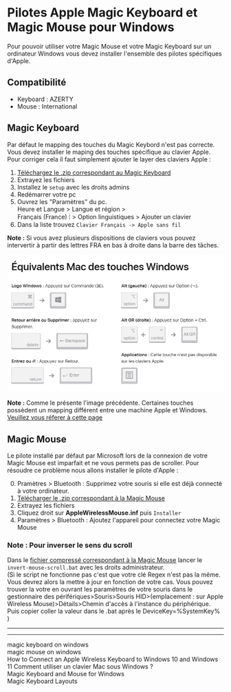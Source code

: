 # Pilotes Apple Magic Keyboard et Magic Mouse pour Windows
Pour pouvoir utiliser votre Magic Mouse et votre Magic Keyboard sur un ordinateur Windows vous devez installer l'ensemble des pilotes spécifiques d'Apple.

## Compatibilité
- Keyboard : AZERTY
- Mouse : International

## Magic Keyboard
Par défaut le mapping des touches du Magic Keybord n'est pas correcte. Vous devez installer le maping des touches spécifique au clavier Apple.  
Pour corriger cela il faut simplement ajouter le layer des claviers Apple :
1. [Téléchargez le .zip correspondant au Magic Keyboard](AppleWirelessMouse.zip)
2. Extrayez les fichiers
3. Installez le `setup` avec les droits admins
4. Redémarrer votre pc
5. Ouvrez les "Paramètres" du pc.  
Heure et Langue > Langue et région >  
Français (France) ⁝ > Option linguistiques > Ajouter un clavier
6. Dans la liste trouvez `Clavier Français -> Apple sans fil`

**Note :** Si vous avez plusieurs dispositions de claviers vous pouvez intervertir à partir des lettres FRA en bas à droite dans la barre des tâches.

![](./forReadMe/equivalence_fr.png)

**Note :** Comme le présente l'image précédente. Certaines touches possèdent un mapping différent entre une machine Apple et Windows. [Veuillez vous réferer à cette page](https://support.apple.com/en-us/102221)

## Magic Mouse
Le pilote installé par défaut par Microsoft lors de la connexion de votre Magic Mouse est imparfait et ne vous permets pas de scroller. Pour résoudre ce problème nous allons installer le pilote d'Apple :

0. Pramètres > Bluetooth : Supprimez votre souris si elle est déjà connecté à votre ordinateur.
1. [Télécharger le .zip correspondant à la Magic Mouse](Clavier-AppleFr-sansfil-Windows-v2.zip)
2. Extrayez les fichiers
3. Cliquez droit sur **AppleWirelessMouse.inf** puis `Installer`
4. Paramètres > Bluetooth : Ajoutez l'appareil pour connectez votre Magic Mouse

### Note : Pour inverser le sens du scroll
Dans le [fichier compressé correspondant à la Magic Mouse](Clavier-AppleFr-sansfil-Windows-v2.zip) lancer le `invert-mouse-scroll.bat` avec les droits administrateur.  
(Si le script ne fonctionne pas c'est que votre clé Regex n'est pas la même. Vous devrez alors la mettre à jour en fonction de votre cas. Vous pouvez trouver la votre en ouvrant les paramètres de votre souris dans le gestionnaire des périfériques>Souris>Souris HID>(emplacement : sur Apple Wireless Mouse)>Détails>Chemin d'accès à l'instance du périphérique. Puis copier coller la valeur dans le .bat après le DeviceKey=%SystemKey% )


---





---
magic keyboard on windows  
magic mouse on windows  
How to Connect an Apple Wireless Keyboard to Windows 10 and Windows 11
Comment utiliser un clavier Mac sous Windows ?  
Magic Keyboard and Mouse for Windows  
Magic Keyboard Layouts

